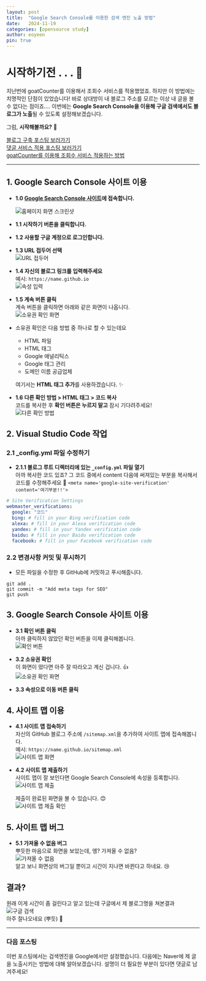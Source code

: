 ```yaml
---
layout: post
title:  "Google Search Console를 이용한 검색 엔진 노출 방법"
date:   2024-11-19
categories: [opensource study]
author: eoyeon
pin: true
---
```

# 시작하기전 . . . 🍊
지난번에 goatCounter를 이용해서 조회수 서비스를 적용했었죠. 하지만 이 방법에는 치명적인 단점이 있었습니다! 바로 상대방이 내 블로그 주소를 모르는 이상 내 글을 볼 수 없다는 점이죠.... 이번에는 **Google Search Console을 이용해 구글 검색에서도 블로그가 노출**될 수 있도록 설정해보겠습니다.

그럼, **시작해볼까요?** 💎

[블로그 구축 포스팅 보러가기](https://eo-yeon.github.io/posts/first/)  
[댓글 서비스 적용 포스팅 보러가기](https://eo-yeon.github.io/posts/comment/)  
[goatCounter를 이용해 조회수 서비스 적용하는 방법](https://eo-yeon.github.io/posts/goatcounter/)

---

## 1. Google Search Console 사이트 이용
- **1.0 [Google Search Console 사이트](https://search.google.com/search-console/about)에 접속합니다.**

  ![홈페이지 화면 스크린샷](/assets/img/2024-11-19-google_1.PNG)

- **1.1 시작하기 버튼을 클릭합니다.**

- **1.2 사용할 구글 계정으로 로그인합니다.**

- **1.3 URL 접두어 선택**  
  ![URL 접두어](/assets/img/2024-11-19-google_2.PNG)

- **1.4 자신의 블로그 링크를 입력해주세요**  
  예시: `https://name.github.io`  
  ![속성 입력](/assets/img/2024-11-19-google_3.PNG)

- **1.5 계속 버튼 클릭**  
  계속 버튼을 클릭하면 아래와 같은 화면이 나옵니다.  
  ![소유권 확인 화면](/assets/img/2024-11-19-google_4.PNG)

- 소유권 확인은 다음 방법 중 하나로 할 수 있는데요
  - HTML 파일
  - HTML 태그
  - Google 애널리틱스
  - Google 태그 관리
  - 도메인 이름 공급업체

  여기서는 **HTML 태그 추가**를 사용하겠습니다. ✨

- **1.6 다른 확인 방법 > HTML 태그 > 코드 복사**  
  코드를 복사한 후 **확인 버튼은 누르지 말고** 잠시 기다려주세요!  
  ![다른 확인 방법](/assets/img/2024-11-19-google_5.PNG)

## 2. Visual Studio Code 작업

### 2.1 _config.yml 파일 수정하기
- **2.1.1 블로그 루트 디렉터리에 있는 `_config.yml` 파일 열기**  
  아까 복사한 코드 있죠?
  그 코드 중에서 content 다음에 써져있는 부분을 복사해서 코드를 수정해주세요 💨
   `<meta name='google-site-verification' content='여기부분!!'>` 

```yaml
# Site Verification Settings
webmaster_verifications:
  google: "코드"
  bing: # fill in your Bing verification code
  alexa: # fill in your Alexa verification code
  yandex: # fill in your Yandex verification code
  baidu: # fill in your Baidu verification code
  facebook: # fill in your Facebook verification code
```

### 2.2 변경사항 커밋 및 푸시하기
- 모든 파일을 수정한 후 GitHub에 커밋하고 푸시해줍니다.

```shell
git add .
git commit -m "Add meta tags for SEO"
git push
```

## 3. Google Search Console 사이트 이용

- **3.1 확인 버튼 클릭**  
  아까 클릭하지 않았던 확인 버튼을 이제 클릭해봅니다.  
  ![확인 버튼](/assets/img/2024-11-19-google_6.PNG)

- **3.2 소유권 확인**  
  이 화면이 떴다면 아주 잘 따라오고 계신 겁니다. 👍  
  ![소유권 확인 화면](/assets/img/2024-11-19-google_7.PNG)

- **3.3 속성으로 이동 버튼 클릭**

## 4. 사이트 맵 이용

- **4.1 사이트 맵 접속하기**  
  자신의 GitHub 블로그 주소에 `/sitemap.xml`을 추가하여 사이트 맵에 접속해봅니다.  
  예시: `https://name.github.io/sitemap.xml`  
  ![사이트 맵 화면](/assets/img/2024-11-19-google_8.PNG)

- **4.2 사이트 맵 제출하기**  
  사이트 맵이 잘 보인다면 Google Search Console에 속성을 등록합니다.  
  ![사이트 맵 제출](/assets/img/2024-11-19-google_9.PNG)

  제출이 완료된 화면을 볼 수 있습니다. 😊  
  ![사이트 맵 제출 확인](/assets/img/2024-11-19-google_10.PNG)

## 5. 사이트 맵 버그

- **5.1 가져올 수 없음 버그**  
  뿌듯한 마음으로 화면을 보았는데, 엥? 가져올 수 없음?  
  ![가져올 수 없음](/assets/img/2024-11-19-google_11.PNG)  
  알고 보니 화면상의 버그일 뿐이고 시간이 지나면 바뀐다고 하네요. 😢

## 결과?

원래 이게 시간이 좀 걸린다고 알고 있는데 구글에서 제 블로그명을 쳐본결과
  ![구글 검색](/assets/img/2024-11-19-google_12.PNG)  
아주 잘나오네요 (뿌듯) 🤤

---

### 다음 포스팅
이번 포스팅에서는 검색엔진을 Google에서만 설정했습니다. 다음에는 Naver에 제 글을 노출시키는 방법에 대해 알아보겠습니다. 설명이 더 필요한 부분이 있다면 댓글로 남겨주세요!


